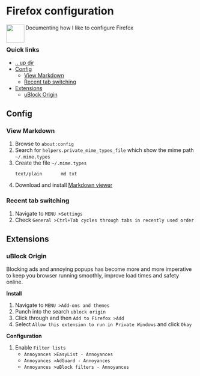 Firefox configuration
====================================================================================================
<img align="left" width="48" height="48" src="../../../art/logo_256x256.png">
Documenting how I like to configure Firefox
<br><br>

### Quick links
* [.. up dir](..)
* [Config](#config)
  * [View Markdown](#view-markdown)
  * [Recent tab switching](#recent-tab-switching)
* [Extensions](#extensions)
  * [uBlock Origin](#ublock-origin)

## Config

### View Markdown
1. Browse to `about:config`
2. Search for `helpers.private_mime_types_file` which show the mime path `~/.mime.types`
3. Create the file `~/.mime.types`
   ```
   text/plain       md txt
   ```
4. Download and install [Markdown viewer](https://addons.mozilla.org/en-US/firefox/addon/markdown-viewer-chrome/)

### Recent tab switching
1. Navigate to `MENU >Settings`
2. Check `General >Ctrl+Tab cycles through tabs in recently used order`

## Extensions

### uBlock Origin
Blocking ads and annoying popups has become more and more imperative to keep you browser running 
smoothly, improve load times and safety online.

**Install**
1. Navigate to `MENU >Add-ons and themes`
2. Punch into the search `ublock origin`
3. Click through and then `Add to Firefox >Add`
4. Select `Allow this extension to run in Private Windows` and click `Okay`

**Configuration**
1. Enable `Filter lists`
   * `Annoyances >EasyList - Annoyances`
   * `Annoyances >AdGuard - Annoyances`
   * `Annoyances >uBlock filters - Annoyances`

<!-- 
vim: ts=2:sw=2:sts=2
-->
